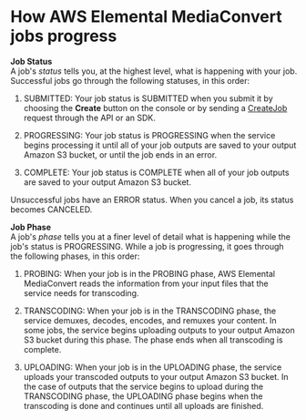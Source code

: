 # How AWS Elemental MediaConvert jobs progress<a name="how-mediaconvert-jobs-progress"></a>

**Job Status**  
A job's *status* tells you, at the highest level, what is happening with your job\. Successful jobs go through the following statuses, in this order:

1. SUBMITTED: Your job status is SUBMITTED when you submit it by choosing the **Create** button on the console or by sending a [CreateJob](https://docs.aws.amazon.com/mediaconvert/latest/apireference/jobs.html#jobs-http-methods) request through the API or an SDK\. 

1. PROGRESSING: Your job status is PROGRESSING when the service begins processing it until all of your job outputs are saved to your output Amazon S3 bucket, or until the job ends in an error\.

1. COMPLETE: Your job status is COMPLETE when all of your job outputs are saved to your output Amazon S3 bucket\.

Unsuccessful jobs have an ERROR status\. When you cancel a job, its status becomes CANCELED\.

**Job Phase**  
A job's *phase* tells you at a finer level of detail what is happening while the job's status is PROGRESSING\. While a job is progressing, it goes through the following phases, in this order:

1. PROBING: When your job is in the PROBING phase, AWS Elemental MediaConvert reads the information from your input files that the service needs for transcoding\.

1. TRANSCODING: When your job is in the TRANSCODING phase, the service demuxes, decodes, encodes, and remuxes your content\. In some jobs, the service begins uploading outputs to your output Amazon S3 bucket during this phase\. The phase ends when all transcoding is complete\.

1. UPLOADING: When your job is in the UPLOADING phase, the service uploads your transcoded outputs to your output Amazon S3 bucket\. In the case of outputs that the service begins to upload during the TRANSCODING phase, the UPLOADING phase begins when the transcoding is done and continues until all uploads are finished\.